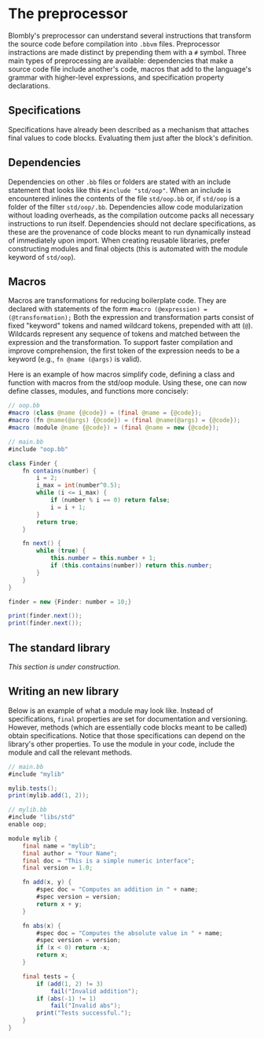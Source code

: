 # The preprocessor

Blombly's preprocessor can understand several instructions that transform the source code before compilation into `.bbvm` files. 
Preprocessor instractions are made distinct by prepending them with a `#` symbol.
Three main types of preprocessing are available: dependencies that make a source code file include another's code, 
macros that add to the language's grammar with higher-level expressions, and specification property declarations.

## Specifications

Specifications have already been described as a mechanism that attaches final values to code blocks. Evaluating them 
just after the block's definition.

## Dependencies

Dependencies on other `.bb` files or folders are stated with an include statement that looks like this `#include "std/oop"`.
When an include is encountered inlines the contents of the file `std/oop.bb` or, if `std/oop` is a folder of the filter `std/oop/.bb`. 
Dependencies allow code modularization without loading overheads, as the compilation outcome packs all necessary instructions to run itself. 
Dependencies should not declare specifications, as these are the provenance of code blocks meant to run dynamically instead of immediately upon import. 
When creating reusable libraries, prefer constructing modules and final objects (this is automated with the module keyword of `std/oop`).


## Macros

Macros are transformations for reducing boilerplate code. They are declared with statements of the form `#macro (@expression) = (@transformation);`
Both the expression and transformation parts consist of fixed "keyword" tokens and named wildcard tokens, prepended with att (`@`). 
Wildcards represent any sequence of tokens and matched between the expression and the transformation. 
To support faster compilation and improve comprehension, the first token of the expression needs to be a keyword (e.g., `fn @name (@args)` is valid).

Here is an example of how macros simplify code, defining a class and function with macros from the std/oop module.
Using these, one can now define classes, modules, and functions more concisely:

```java
// oop.bb
#macro (class @name {@code}) = (final @name = {@code});
#macro (fn @name(@args) {@code}) = (final @name(@args) = {@code});
#macro (module @name {@code}) = (final @name = new {@code});
```

```java
// main.bb
#include "oop.bb"

class Finder { 
    fn contains(number) {
        i = 2;
        i_max = int(number^0.5);
        while (i <= i_max) {
            if (number % i == 0) return false;
            i = i + 1;
        }
        return true;
    }

    fn next() {
        while (true) {
            this.number = this.number + 1;
            if (this.contains(number)) return this.number;
        }
    }
}

finder = new {Finder: number = 10;}

print(finder.next());
print(finder.next());
```

## The standard library

*This section is under construction.*


## Writing an new library

Below is an example of what a module may look like. Instead of specifications, `final` properties are set for documentation and versioning.
However, methods (which are essentially code blocks meant to be called) obtain specifications. 
Notice that those specifications can depend on the library's other properties. To use the module in your code, include the module and call the relevant methods.

```java
// main.bb
#include "mylib"

mylib.tests();
print(mylib.add(1, 2));
```

```java
// mylib.bb
#include "libs/std"
enable oop;

module mylib {
    final name = "mylib";
    final author = "Your Name";
    final doc = "This is a simple numeric interface";
    final version = 1.0;

    fn add(x, y) {
        #spec doc = "Computes an addition in " + name;
        #spec version = version;
        return x + y;
    }

    fn abs(x) {
        #spec doc = "Computes the absolute value in " + name;
        #spec version = version;
        if (x < 0) return -x;
        return x;
    }

    final tests = {
        if (add(1, 2) != 3) 
            fail("Invalid addition");
        if (abs(-1) != 1) 
            fail("Invalid abs");
        print("Tests successful.");
    }
}
```
